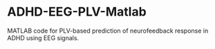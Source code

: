 # ADHD-EEG-PLV-Matlab
MATLAB code for PLV-based prediction of neurofeedback response in ADHD using EEG signals.
